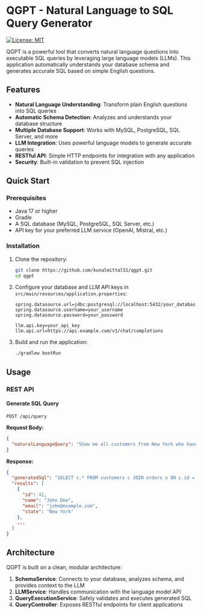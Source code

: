 # QGPT - Natural Language to SQL Query Generator

[![License: MIT](https://img.shields.io/badge/License-MIT-yellow.svg)](https://opensource.org/licenses/MIT)

QGPT is a powerful tool that converts natural language questions into executable SQL queries by leveraging large language models (LLMs). This application automatically understands your database schema and generates accurate SQL based on simple English questions.

## Features

- **Natural Language Understanding**: Transform plain English questions into SQL queries
- **Automatic Schema Detection**: Analyzes and understands your database structure
- **Multiple Database Support**: Works with MySQL, PostgreSQL, SQL Server, and more
- **LLM Integration**: Uses powerful language models to generate accurate queries
- **RESTful API**: Simple HTTP endpoints for integration with any application
- **Security**: Built-in validation to prevent SQL injection

## Quick Start

### Prerequisites

- Java 17 or higher
- Gradle
- A SQL database (MySQL, PostgreSQL, SQL Server, etc.)
- API key for your preferred LLM service (OpenAI, Mistral, etc.)

### Installation

1. Clone the repository:
   ```bash
   git clone https://github.com/kunalmittal51/qgpt.git
   cd qgpt
   ```

2. Configure your database and LLM API keys in `src/main/resources/application.properties`:
   ```properties
   spring.datasource.url=jdbc:postgresql://localhost:5432/your_database
   spring.datasource.username=your_username
   spring.datasource.password=your_password
   
   llm.api.key=your_api_key
   llm.api.url=https://api.example.com/v1/chat/completions
   ```

3. Build and run the application:
   ```bash
   ./gradlew bootRun
   ```

## Usage

### REST API

#### Generate SQL Query

```
POST /api/query
```

**Request Body:**
```json
{
  "naturalLanguageQuery": "Show me all customers from New York who have placed orders in the last month"
}
```

**Response:**
```json
{
  "generatedSql": "SELECT c.* FROM customers c JOIN orders o ON c.id = o.customer_id WHERE c.state = 'New York' AND o.order_date >= DATE_SUB(CURDATE(), INTERVAL 1 MONTH)",
  "results": [
    {
      "id": 42,
      "name": "John Doe",
      "email": "john@example.com",
      "state": "New York"
    },
    ...
  ]
}
```

## Architecture

QGPT is built on a clean, modular architecture:

1. **SchemaService**: Connects to your database, analyzes schema, and provides context to the LLM
2. **LLMService**: Handles communication with the language model API
3. **QueryExecutionService**: Safely validates and executes generated SQL
4. **QueryController**: Exposes RESTful endpoints for client applications

